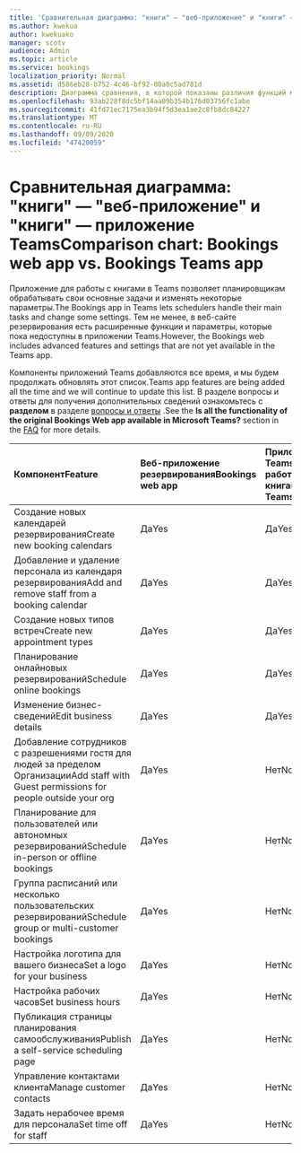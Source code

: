 ```yaml
---
title: 'Сравнительная диаграмма: "книги" — "веб-приложение" и "книги" — приложение Teams'
ms.author: kwekua
author: kwekuako
manager: scotv
audience: Admin
ms.topic: article
ms.service: bookings
localization_priority: Normal
ms.assetid: d586eb28-b752-4c46-bf92-00a0c5ad781d
description: Диаграмма сравнения, в которой показаны различия функций между веб-приложением для работы с книгами и приложением Teams.
ms.openlocfilehash: 93ab228f8dc5bf14aa09b354b176d03756fc1abe
ms.sourcegitcommit: 41fd71ec7175ea3b94f5d3ea1ae2c8fb8dc84227
ms.translationtype: MT
ms.contentlocale: ru-RU
ms.lasthandoff: 09/09/2020
ms.locfileid: "47420059"
---
```

# <a name="comparison-chart-bookings-web-app-vs-bookings-teams-app"></a><span data-ttu-id="29733-103">Сравнительная диаграмма: "книги" — "веб-приложение" и "книги" — приложение Teams</span><span class="sxs-lookup"><span data-stu-id="29733-103">Comparison chart: Bookings web app vs. Bookings Teams app</span></span>

<span data-ttu-id="29733-104">Приложение для работы с книгами в Teams позволяет планировщикам обрабатывать свои основные задачи и изменять некоторые параметры.</span><span class="sxs-lookup"><span data-stu-id="29733-104">The Bookings app in Teams lets schedulers handle their main tasks and change some settings.</span></span> <span data-ttu-id="29733-105">Тем не менее, в веб-сайте резервирования есть расширенные функции и параметры, которые пока недоступны в приложении Teams.</span><span class="sxs-lookup"><span data-stu-id="29733-105">However, the Bookings web includes advanced features and settings that are not yet available in the Teams app.</span></span>

<span data-ttu-id="29733-106">Компоненты приложений Teams добавляются все время, и мы будем продолжать обновлять этот список.</span><span class="sxs-lookup"><span data-stu-id="29733-106">Teams app features are being added all the time and we will continue to update this list.</span></span> <span data-ttu-id="29733-107">В разделе вопросы и ответы для получения дополнительных сведений ознакомьтесь с **разделом** в разделе [вопросы и ответы](bookings-faq.md) .</span><span class="sxs-lookup"><span data-stu-id="29733-107">See the **Is all the functionality of the original Bookings Web app available in Microsoft Teams?** section in the [FAQ](bookings-faq.md) for more details.</span></span>

| <span data-ttu-id="29733-108">Компонент</span><span class="sxs-lookup"><span data-stu-id="29733-108">Feature</span></span> | <span data-ttu-id="29733-109">Веб-приложение резервирования</span><span class="sxs-lookup"><span data-stu-id="29733-109">Bookings web app</span></span> | <span data-ttu-id="29733-110">Приложение Teams для работы с книгами</span><span class="sxs-lookup"><span data-stu-id="29733-110">Bookings Teams app</span></span> |
|:---|:---|:---|
| <span data-ttu-id="29733-111">Создание новых календарей резервирования</span><span class="sxs-lookup"><span data-stu-id="29733-111">Create new booking calendars</span></span> | <span data-ttu-id="29733-112">Да</span><span class="sxs-lookup"><span data-stu-id="29733-112">Yes</span></span> | <span data-ttu-id="29733-113">Да</span><span class="sxs-lookup"><span data-stu-id="29733-113">Yes</span></span> |
| <span data-ttu-id="29733-114">Добавление и удаление персонала из календаря резервирования</span><span class="sxs-lookup"><span data-stu-id="29733-114">Add and remove staff from a booking calendar</span></span> | <span data-ttu-id="29733-115">Да</span><span class="sxs-lookup"><span data-stu-id="29733-115">Yes</span></span> | <span data-ttu-id="29733-116">Да</span><span class="sxs-lookup"><span data-stu-id="29733-116">Yes</span></span> |
| <span data-ttu-id="29733-117">Создание новых типов встреч</span><span class="sxs-lookup"><span data-stu-id="29733-117">Create new appointment types</span></span> | <span data-ttu-id="29733-118">Да</span><span class="sxs-lookup"><span data-stu-id="29733-118">Yes</span></span> | <span data-ttu-id="29733-119">Да</span><span class="sxs-lookup"><span data-stu-id="29733-119">Yes</span></span> |
| <span data-ttu-id="29733-120">Планирование онлайновых резервирований</span><span class="sxs-lookup"><span data-stu-id="29733-120">Schedule online bookings</span></span> | <span data-ttu-id="29733-121">Да</span><span class="sxs-lookup"><span data-stu-id="29733-121">Yes</span></span> | <span data-ttu-id="29733-122">Да</span><span class="sxs-lookup"><span data-stu-id="29733-122">Yes</span></span> |
| <span data-ttu-id="29733-123">Изменение бизнес-сведений</span><span class="sxs-lookup"><span data-stu-id="29733-123">Edit business details</span></span> | <span data-ttu-id="29733-124">Да</span><span class="sxs-lookup"><span data-stu-id="29733-124">Yes</span></span> | <span data-ttu-id="29733-125">Да</span><span class="sxs-lookup"><span data-stu-id="29733-125">Yes</span></span> |
| <span data-ttu-id="29733-126">Добавление сотрудников с разрешениями гостя для людей за пределом Организации</span><span class="sxs-lookup"><span data-stu-id="29733-126">Add staff with Guest permissions for people outside your org</span></span> | <span data-ttu-id="29733-127">Да</span><span class="sxs-lookup"><span data-stu-id="29733-127">Yes</span></span> | <span data-ttu-id="29733-128">Нет</span><span class="sxs-lookup"><span data-stu-id="29733-128">No</span></span> |
| <span data-ttu-id="29733-129">Планирование для пользователей или автономных резервирований</span><span class="sxs-lookup"><span data-stu-id="29733-129">Schedule in-person or offline bookings</span></span> | <span data-ttu-id="29733-130">Да</span><span class="sxs-lookup"><span data-stu-id="29733-130">Yes</span></span> | <span data-ttu-id="29733-131">Нет</span><span class="sxs-lookup"><span data-stu-id="29733-131">No</span></span> |
| <span data-ttu-id="29733-132">Группа расписаний или несколько пользовательских резервирований</span><span class="sxs-lookup"><span data-stu-id="29733-132">Schedule group or multi-customer bookings</span></span> | <span data-ttu-id="29733-133">Да</span><span class="sxs-lookup"><span data-stu-id="29733-133">Yes</span></span> | <span data-ttu-id="29733-134">Нет</span><span class="sxs-lookup"><span data-stu-id="29733-134">No</span></span> |
| <span data-ttu-id="29733-135">Настройка логотипа для вашего бизнеса</span><span class="sxs-lookup"><span data-stu-id="29733-135">Set a logo for your business</span></span> | <span data-ttu-id="29733-136">Да</span><span class="sxs-lookup"><span data-stu-id="29733-136">Yes</span></span> | <span data-ttu-id="29733-137">Нет</span><span class="sxs-lookup"><span data-stu-id="29733-137">No</span></span> |
| <span data-ttu-id="29733-138">Настройка рабочих часов</span><span class="sxs-lookup"><span data-stu-id="29733-138">Set business hours</span></span> | <span data-ttu-id="29733-139">Да</span><span class="sxs-lookup"><span data-stu-id="29733-139">Yes</span></span> | <span data-ttu-id="29733-140">Нет</span><span class="sxs-lookup"><span data-stu-id="29733-140">No</span></span> |
| <span data-ttu-id="29733-141">Публикация страницы планирования самообслуживания</span><span class="sxs-lookup"><span data-stu-id="29733-141">Publish a self-service scheduling page</span></span> | <span data-ttu-id="29733-142">Да</span><span class="sxs-lookup"><span data-stu-id="29733-142">Yes</span></span> | <span data-ttu-id="29733-143">Нет</span><span class="sxs-lookup"><span data-stu-id="29733-143">No</span></span> |
| <span data-ttu-id="29733-144">Управление контактами клиента</span><span class="sxs-lookup"><span data-stu-id="29733-144">Manage customer contacts</span></span> | <span data-ttu-id="29733-145">Да</span><span class="sxs-lookup"><span data-stu-id="29733-145">Yes</span></span> | <span data-ttu-id="29733-146">Нет</span><span class="sxs-lookup"><span data-stu-id="29733-146">No</span></span> |
| <span data-ttu-id="29733-147">Задать нерабочее время для персонала</span><span class="sxs-lookup"><span data-stu-id="29733-147">Set time off for staff</span></span> | <span data-ttu-id="29733-148">Да</span><span class="sxs-lookup"><span data-stu-id="29733-148">Yes</span></span> | <span data-ttu-id="29733-149">Нет</span><span class="sxs-lookup"><span data-stu-id="29733-149">No</span></span> |
